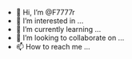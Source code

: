 - 👋 Hi, I’m @F7777r
- 👀 I’m interested in ...
- 🌱 I’m currently learning ...
- 💞️ I’m looking to collaborate on ...
- 📫 How to reach me ...

<!---
F7777r/F7777r is a ✨ special ✨ repository because its `README.md` (this file) appears on your GitHub profile.
You can click the Preview link to take a look at your changes.
--->
